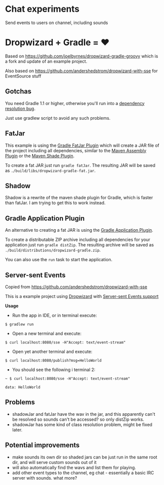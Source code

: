 # Chat experiments

Send events to users on channel, including sounds

# Dropwizard + Gradle = &hearts;

Based on https://github.com/joelbyrnes/dropwizard-gradle-groovy which is a fork and update of an example project.

Also based on https://github.com/andershedstrom/dropwizard-with-sse for EventSource stuff

## Gotchas

You need Gradle 1.1 or higher, otherwise you'll run into a [dependency resolution bug](http://issues.gradle.org/browse/GRADLE-2285).

Just use gradlew script to avoid any such problems.

## FatJar

This example is using the [Gradle FatJar Plugin](https://github.com/musketyr/gradle-fatjar-plugin) which will create
a JAR file of the project including all dependencies, similar to the [Maven Assembly Plugin](http://maven.apache.org/plugins/maven-assembly-plugin/)
or the [Maven Shade Plugin](http://maven.apache.org/plugins/maven-shade-plugin/).

To create a fat JAR just run `gradle fatJar`. The resulting JAR will be saved as `./build/libs/dropwizard-gradle-fat.jar`.

## Shadow

Shadow is a rewrite of the maven shade plugin for Gradle, which is faster than fatJar.
I am trying to get this to work instead.

## Gradle Application Plugin

An alternative to creating a fat JAR is using the [Gradle Application Plugin](http://www.gradle.org/docs/current/userguide/application_plugin.html).

To create a distributable ZIP archive including all dependencies for your application just run `gradle distZip`. The
resulting archive will be saved as `./build/distributions/dropwizard-gradle.zip`.

You can also use the `run` task to start the application.

## Server-sent Events

Copied from https://github.com/andershedstrom/dropwizard-with-sse

This is a example project using [Dropwizard](github.com/codahale/dropwizard) with [Server-sent Events support](https://github.com/jetty-project/jetty-eventsource-servlet)

__Usage__

* Run the app in IDE, or in terminal execute:

```
$ gradlew run
```

* Open a new terminal and execute:

```
$ curl localhost:8080/sse -H"Accept: text/event-stream"
```

* Open yet another terminal and execute:

```
$ curl localhost:8080/publish?msg=HelloWorld
```

* You should see the following i terminal 2:

```
~ $ curl localhost:8080/sse -H"Accept: text/event-stream"

data: HelloWorld
```

## Problems

* shadowJar and fatJar have the wav in the jar, and this apparently can't be resolved so sounds can't be accessed? so only distZip works.
* shadowJar has some kind of class resolution problem, might be fixed later.

## Potential improvements

* make sounds its own dir so shaded jars can be just run in the same root dir, and will serve custom sounds out of it
* will also automatically find the wavs and list them for playing.
* add other event types to the channel, eg chat - essentially a basic IRC server with sounds. what more?

